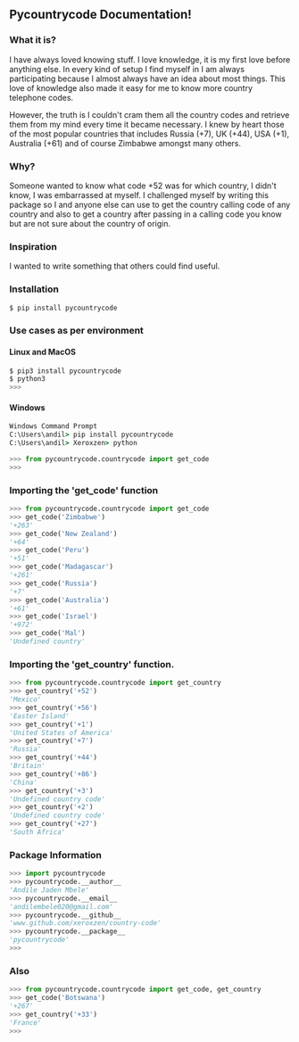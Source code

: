 ## Pycountrycode Documentation!

### What it is?
I have always loved knowing stuff. I love knowledge, it is my first love before anything else. In every kind of setup I find myself in I am always participating because I almost always have an idea about most things. This love of knowledge also made it easy for me to know more country telephone codes.

However, the truth is I couldn't cram them all the country codes and retrieve them from my mind every time it became necessary. I knew by heart those of the most popular countries that includes Russia (+7), UK (+44), USA (+1), Australia (+61) and of course Zimbabwe amongst many others.

### Why?
Someone wanted to know what code +52 was for which country, I didn't know, I was embarrassed at myself. I challenged myself by writing this package so I and anyone else can use to get the country calling code of any country and also to get a country after passing in a calling code you know but are not sure about the country of origin.

### Inspiration
I wanted to write something that others could find useful.


### Installation
```py
$ pip install pycountrycode
```
### Use cases as per environment

#### Linux and MacOS 
```py
$ pip3 install pycountrycode
$ python3
>>> 
```

#### Windows
```cmd
Windows Command Prompt
C:\Users\andil> pip install pycountrycode
C:\Users\andil> Xeroxzen> python
```
```py
>>> from pycountrycode.countrycode import get_code
>>> 
```

### Importing the 'get_code' function
```python
>>> from pycountrycode.countrycode import get_code
>>> get_code('Zimbabwe')
'+263'
>>> get_code('New Zealand')
'+64'
>>> get_code('Peru')
'+51'
>>> get_code('Madagascar')
'+261'
>>> get_code('Russia')
'+7'
>>> get_code('Australia')
'+61'
>>> get_code('Israel')
'+972'
>>> get_code('Mal')
'Undefined country'
```

### Importing the 'get_country' function.
```python
>>> from pycountrycode.countrycode import get_country
>>> get_country('+52')
'Mexico' 
>>> get_country('+56')
'Easter Island'
>>> get_country('+1')
'United States of America'
>>> get_country('+7')
'Russia'
>>> get_country('+44')
'Britain'
>>> get_country('+86')
'China'
>>> get_country('+3')
'Undefined country code'
>>> get_country('+2')
'Undefined country code'
>>> get_country('+27')
'South Africa'
```
### Package Information
```py
>>> import pycountrycode
>>> pycountrycode.__author__
'Andile Jaden Mbele'
>>> pycountrycode.__email__
'andilembele020@gmail.com'
>>> pycountrycode.__github__
'www.github.com/xeroxzen/country-code'
>>> pycountrycode.__package__
'pycountrycode'
>>>
```

### Also
```python
>>> from pycountrycode.countrycode import get_code, get_country
>>> get_code('Botswana')
'+267'
>>> get_country('+33')
'France'
>>> 
```

